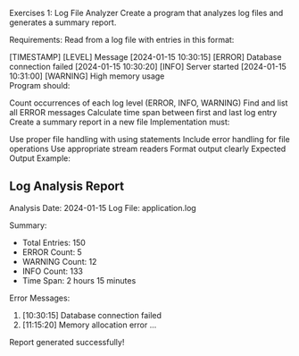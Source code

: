 Exercises 1: Log File Analyzer
Create a program that analyzes log files and generates a summary report.

Requirements:
Read from a log file with entries in this format:

[TIMESTAMP] [LEVEL] Message
[2024-01-15 10:30:15] [ERROR] Database connection failed
[2024-01-15 10:30:20] [INFO] Server started
[2024-01-15 10:31:00] [WARNING] High memory usage  
Program should:

Count occurrences of each log level (ERROR, INFO, WARNING)
Find and list all ERROR messages
Calculate time span between first and last log entry
Create a summary report in a new file
Implementation must:

Use proper file handling with using statements
Include error handling for file operations
Use appropriate stream readers
Format output clearly
Expected Output Example:

Log Analysis Report
------------------
Analysis Date: 2024-01-15
Log File: application.log

Summary:
- Total Entries: 150
- ERROR Count: 5
- WARNING Count: 12
- INFO Count: 133
- Time Span: 2 hours 15 minutes

Error Messages:
1. [10:30:15] Database connection failed
2. [11:15:20] Memory allocation error
...

Report generated successfully!  
